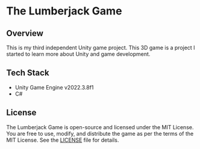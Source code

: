 # The Lumberjack Game

## Overview
This is my third independent Unity game project. This 3D game is a project I started to learn more about Unity and game development.

## Tech Stack
- Unity Game Engine v2022.3.8f1
- C#

## License
The Lumberjack Game is open-source and licensed under the MIT License. You are free to use, modify, and distribute the game as per the terms of the MIT License. See the [LICENSE](LICENSE) file for details.
